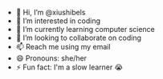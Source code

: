 - 👋 Hi, I’m @xiushibels
- 👀 I’m interested in coding 
- 🌱 I’m currently learning computer science 
- 💞️ I’m looking to collaborate on coding
- 📫 Reach me using my email
- 😄 Pronouns: she/her
- ⚡ Fun fact: I'm a slow learner 😭

<!---
xiushibels/xiushibels is a ✨ special ✨ repository because its `README.md` (this file) appears on your GitHub profile.
You can click the Preview link to take a look at your changes.
--->
